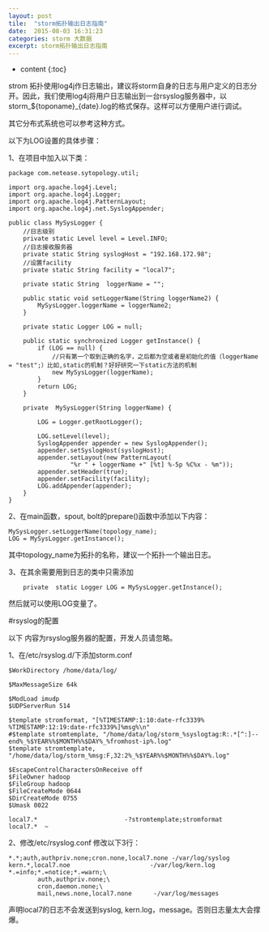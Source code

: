 ```yaml
---
layout: post
tile:  "storm拓扑输出日志指南"
date:  2015-08-03 16:31:23
categories: storm 大数据 
excerpt: storm拓扑输出日志指南
---
```


* content
{:toc}



strom 拓扑使用log4j作日志输出，建议将storm自身的日志与用户定义的日志分开。因此，我们使用log4j将用户日志输出到一台rsyslog服务器中，以storm_${toponame}_{date}.log的格式保存。这样可以方便用户进行调试。

其它分布式系统也可以参考这种方式。

以下为LOG设置的具体步骤：

1、在项目中加入以下类：
```
package com.netease.sytopology.util;

import org.apache.log4j.Level;
import org.apache.log4j.Logger;
import org.apache.log4j.PatternLayout;
import org.apache.log4j.net.SyslogAppender;

public class MySysLogger {
	//日志级别
	private static Level level = Level.INFO;
	//日志接收服务器
	private static String syslogHost = "192.168.172.98";
	//设置facility
	private static String facility = "local7";
	
	private static String  loggerName = "";

	public static void setLoggerName(String loggerName2) {
		MySysLogger.loggerName = loggerName2;
	}

	private static Logger LOG = null;

	public static synchronized Logger getInstance() {
		if (LOG == null) {
			//只有第一个取到正确的名字，之后都为空或者是初始化的值（loggerName = "test";）比如,static的机制？好好研究一下static方法的机制
			new MySysLogger(loggerName);
		}
		return LOG;
	}

	private  MySysLogger(String loggerName) {

		LOG = Logger.getRootLogger();
		
		LOG.setLevel(level);
		SyslogAppender appender = new SyslogAppender();
		appender.setSyslogHost(syslogHost);
		appender.setLayout(new PatternLayout(
				 "%r " + loggerName +" [%t] %-5p %C%x - %m"));
		appender.setHeader(true);
		appender.setFacility(facility);
		LOG.addAppender(appender);
	}
}
```

2、在main函数，spout, bolt的prepare()函数中添加以下内容：
```
MySysLogger.setLoggerName(topology_name);
LOG = MySysLogger.getInstance();
```
其中topology_name为拓扑的名称，建议一个拓扑一个输出日志。

3、在其余需要用到日志的类中只需添加
```
	private  static Logger LOG = MySysLogger.getInstance();
```
然后就可以使用LOG变量了。

#rsyslog的配置

以下	内容为rsyslog服务器的配置，开发人员请忽略。

1、在/etc/rsyslog.d/下添加storm.conf
		
	$WorkDirectory /home/data/log/
	
	$MaxMessageSize 64k
	
	$ModLoad imudp
	$UDPServerRun 514
	
	$template stromformat, "[%TIMESTAMP:1:10:date-rfc3339% %TIMESTAMP:12:19:date-rfc3339%]%msg%\n"
	#$template stromtemplate, "/home/data/log/storm_%syslogtag:R:.*[^:]--end%_%$YEAR%%$MONTH%%$DAY%_%fromhost-ip%.log"
	$template stromtemplate, "/home/data/log/storm_%msg:F,32:2%_%$YEAR%%$MONTH%%$DAY%.log"
	
	$EscapeControlCharactersOnReceive off
	$FileOwner hadoop
	$FileGroup hadoop
	$FileCreateMode 0644
	$DirCreateMode 0755
	$Umask 0022
	
	local7.*                        -?stromtemplate;stromformat
	local7.*  ~

2、修改/etc/rsyslog.conf
修改以下3行：
		
	*.*;auth,authpriv.none;cron.none,local7.none -/var/log/syslog
	kern.*,local7.noe                      -/var/log/kern.log
	*.=info;*.=notice;*.=warn;\
	        auth,authpriv.none;\
	        cron,daemon.none;\
	        mail,news.none,local7.none      -/var/log/messages
声明local7的日志不会发送到syslog, kern.log，message。否则日志量太大会撑爆。
